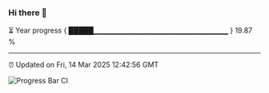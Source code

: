 ### Hi there 👋

⏳ Year progress { █████▁▁▁▁▁▁▁▁▁▁▁▁▁▁▁▁▁▁▁▁▁▁▁▁▁ } 19.87 %

---

⏰ Updated on Fri, 14 Mar 2025 12:42:56 GMT

![Progress Bar CI](https://github.com/ZhaoGui/ZhaoGui/workflows/Progress%20Bar%20CI/badge.svg)

